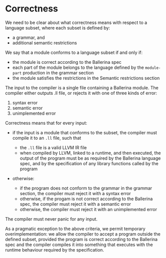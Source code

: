 # Correctness

We need to be clear about what correctness means with respect to a
language subset, where each subset is defined by:

* a grammar, and
* additional semantic restrictions

We say that a module conforms to a language subset if and only if:

* the module is correct according to the Ballerina spec
* each part of the module belongs to the language defined by the
  `module-part` production in the grammar section
* the module satisfies the restrictions in the Semantic restrictions section


The input to the compiler is a single file containing a Ballerina
module. The compiler either outputs .ll file, or rejects it with one
of three kinds of error:

1. syntax error
2. semantic error
3. unimplemented error

Correctness means that for every input:

* if the input is a module that conforms to the subset, the compiler must compile it
  to an `.ll` file, such that
   * the `.ll` file is a valid LLVM IR file
   * when compiled by LLVM, linked to a runtime, and then executed, the output of
     the program must be as required by the Ballerina language spec, and by the
     specification of any library functions called by the program

* otherwise:
   * if the program does not conform to the grammar in the grammar section,
     the compiler must reject it with a syntax error
   * otherwise, if the progam is not correct according to the Ballerina spec,
     the compiler must reject it with a semantic error
   * otherwise, the compiler must reject it with an unimplemented error

The compiler must never panic for any input.

As a pragmatic exception to the above criteria, we permit temporary overimplementation: we allow the compiler to accept a program outside the defined subset, provided the program is correct according to the Ballerina spec and the compiler compiles it into something that executes with the runtime behaviour required by the specification.
